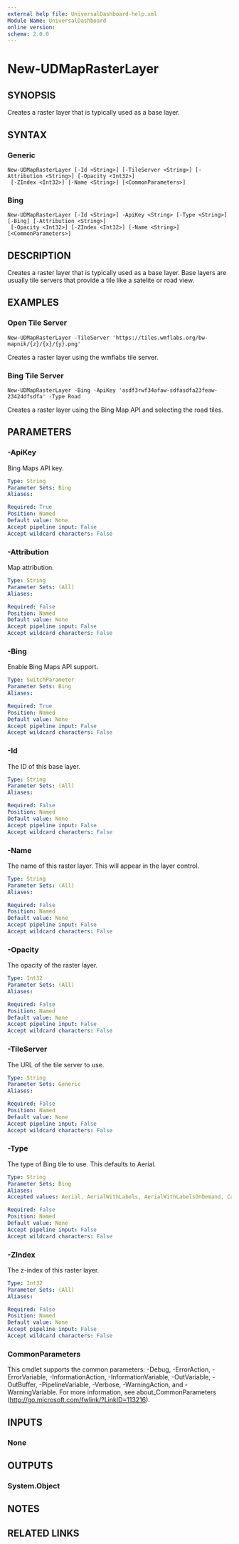 ```yaml
---
external help file: UniversalDashboard-help.xml
Module Name: UniversalDashboard
online version: 
schema: 2.0.0
---
```


# New-UDMapRasterLayer

## SYNOPSIS
Creates a raster layer that is typically used as a base layer. 

## SYNTAX

### Generic
```
New-UDMapRasterLayer [-Id <String>] [-TileServer <String>] [-Attribution <String>] [-Opacity <Int32>]
 [-ZIndex <Int32>] [-Name <String>] [<CommonParameters>]
```

### Bing
```
New-UDMapRasterLayer [-Id <String>] -ApiKey <String> [-Type <String>] [-Bing] [-Attribution <String>]
 [-Opacity <Int32>] [-ZIndex <Int32>] [-Name <String>] [<CommonParameters>]
```

## DESCRIPTION
Creates a raster layer that is typically used as a base layer. Base layers are usually tile servers that provide a tile like a satelite or road view. 

## EXAMPLES

### Open Tile Server
```
New-UDMapRasterLayer -TileServer 'https://tiles.wmflabs.org/bw-mapnik/{z}/{x}/{y}.png'
```

Creates a raster layer using the wmflabs tile server.

### Bing Tile Server
```
New-UDMapRasterLayer -Bing -ApiKey 'asdf3rwf34afaw-sdfasdfa23feaw-23424dfsdfa' -Type Road
```

Creates a raster layer using the Bing Map API and selecting the road tiles. 

## PARAMETERS

### -ApiKey
Bing Maps API key.

```yaml
Type: String
Parameter Sets: Bing
Aliases: 

Required: True
Position: Named
Default value: None
Accept pipeline input: False
Accept wildcard characters: False
```

### -Attribution
Map attribution.

```yaml
Type: String
Parameter Sets: (All)
Aliases: 

Required: False
Position: Named
Default value: None
Accept pipeline input: False
Accept wildcard characters: False
```

### -Bing
Enable Bing Maps API support.

```yaml
Type: SwitchParameter
Parameter Sets: Bing
Aliases: 

Required: True
Position: Named
Default value: None
Accept pipeline input: False
Accept wildcard characters: False
```

### -Id
The ID of this base layer.

```yaml
Type: String
Parameter Sets: (All)
Aliases: 

Required: False
Position: Named
Default value: None
Accept pipeline input: False
Accept wildcard characters: False
```

### -Name
The name of this raster layer. This will appear in the layer control.

```yaml
Type: String
Parameter Sets: (All)
Aliases: 

Required: False
Position: Named
Default value: None
Accept pipeline input: False
Accept wildcard characters: False
```

### -Opacity
The opacity of the raster layer.

```yaml
Type: Int32
Parameter Sets: (All)
Aliases: 

Required: False
Position: Named
Default value: None
Accept pipeline input: False
Accept wildcard characters: False
```

### -TileServer
The URL of the tile server to use.

```yaml
Type: String
Parameter Sets: Generic
Aliases: 

Required: False
Position: Named
Default value: None
Accept pipeline input: False
Accept wildcard characters: False
```

### -Type
The type of Bing tile to use. This defaults to Aerial.

```yaml
Type: String
Parameter Sets: Bing
Aliases: 
Accepted values: Aerial, AerialWithLabels, AerialWithLabelsOnDemand, CanvasDark, CanvasLight, CanvasGray, Road

Required: False
Position: Named
Default value: None
Accept pipeline input: False
Accept wildcard characters: False
```

### -ZIndex
The z-index of this raster layer.

```yaml
Type: Int32
Parameter Sets: (All)
Aliases: 

Required: False
Position: Named
Default value: None
Accept pipeline input: False
Accept wildcard characters: False
```

### CommonParameters
This cmdlet supports the common parameters: -Debug, -ErrorAction, -ErrorVariable, -InformationAction, -InformationVariable, -OutVariable, -OutBuffer, -PipelineVariable, -Verbose, -WarningAction, and -WarningVariable. For more information, see about_CommonParameters (http://go.microsoft.com/fwlink/?LinkID=113216).

## INPUTS

### None

## OUTPUTS

### System.Object

## NOTES

## RELATED LINKS

